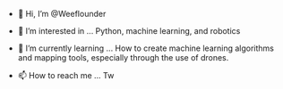 - 👋 Hi, I’m @Weeflounder

- 👀 I’m interested in ... Python, machine learning, and robotics

- 🌱 I’m currently learning ... How to create machine learning algorithms and mapping tools, especially through the use of drones.

- 📫 How to reach me ... Tw

<!---
Weeflounder/Weeflounder is a ✨ special ✨ repository because its `README.md` (this file) appears on your GitHub profile.
You can click the Preview link to take a look at your changes.
--->
